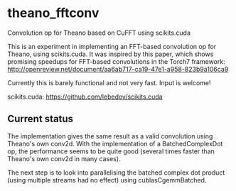 theano_fftconv
==============

Convolution op for Theano based on CuFFT using scikits.cuda

This is an experiment in implementing an FFT-based convolution op for Theano, using scikits.cuda. It was inspired by this paper, which shows promising speedups for FFT-based convolutions in the Torch7 framework: http://openreview.net/document/aa6ab717-ca19-47e1-a958-823b9a106ca9

Currently this is barely functional and not very fast. Input is welcome!

scikits.cuda: https://github.com/lebedov/scikits.cuda

## Current status

The implementation gives the same result as a valid convolution using Theano's own conv2d. With the implementation of a BatchedComplexDot op, the performance seems to be quite good (several times faster than Theano's own conv2d in many cases).

The next step is to look into parallelising the batched complex dot product (using multiple streams had no effect) using cublasCgemmBatched.